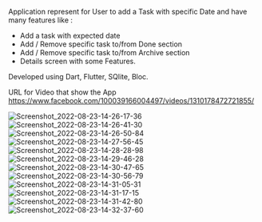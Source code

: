 Application represent for User to add a Task with specific Date and have many features like :
- Add a task with expected date
- Add / Remove specific task to/from Done section
- Add / Remove specific task to/from Archive section
- Details screen with some Features.

Developed using Dart, Flutter, SQlite, Bloc.

URL for Video that show the App https://www.facebook.com/100039166004497/videos/1310178472721855/

![Screenshot_2022-08-23-14-26-17-36](https://user-images.githubusercontent.com/101535118/186159345-ceaf3099-48f7-42c7-857e-42cb95183a39.jpg)
![Screenshot_2022-08-23-14-26-41-30](https://user-images.githubusercontent.com/101535118/186159357-b1a76cc2-e20e-4754-bc53-7d3013232b5b.jpg)
![Screenshot_2022-08-23-14-26-50-84](https://user-images.githubusercontent.com/101535118/186159377-77aba68f-de2b-49cc-ac72-faf3025988e0.jpg)
![Screenshot_2022-08-23-14-27-56-45](https://user-images.githubusercontent.com/101535118/186159389-3bbfc6d1-aaf9-4ae4-b822-b0f7009efe40.jpg)
![Screenshot_2022-08-23-14-28-28-98](https://user-images.githubusercontent.com/101535118/186159422-8a458ae0-122d-451e-9294-746ec75cce1c.jpg)
![Screenshot_2022-08-23-14-29-46-28](https://user-images.githubusercontent.com/101535118/186159432-94b7ef12-6d00-4aea-8848-cbd2dd6bdbcd.jpg)
![Screenshot_2022-08-23-14-30-47-65](https://user-images.githubusercontent.com/101535118/186159444-3f62993e-7a5f-4172-af28-24808e450072.jpg)
![Screenshot_2022-08-23-14-30-56-79](https://user-images.githubusercontent.com/101535118/186159460-309f2eca-858f-47f7-9742-4622d9e668b3.jpg)
![Screenshot_2022-08-23-14-31-05-31](https://user-images.githubusercontent.com/101535118/186159465-1fa81446-f62f-4ab9-b6cc-26afc44088f5.jpg)
![Screenshot_2022-08-23-14-31-17-15](https://user-images.githubusercontent.com/101535118/186159484-d494a092-3421-422d-855e-d7a45ece3093.jpg)
![Screenshot_2022-08-23-14-31-42-80](https://user-images.githubusercontent.com/101535118/186159503-315eeea6-bc2c-4633-8092-96d494f76f1e.jpg)
![Screenshot_2022-08-23-14-32-37-60](https://user-images.githubusercontent.com/101535118/186159519-f950ae2e-3e5b-4cd2-ae02-2c942ecee4af.jpg)
